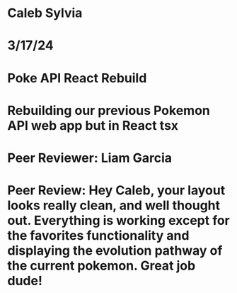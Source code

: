 # Caleb Sylvia
# 3/17/24
# Poke API React Rebuild
# Rebuilding our previous Pokemon API web app but in React tsx
# Peer Reviewer: Liam Garcia
# Peer Review: Hey Caleb, your layout looks really clean, and well thought out. Everything is working except for the favorites functionality and displaying the evolution pathway of the current pokemon. Great job dude!